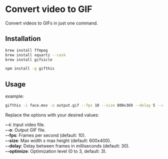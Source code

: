 # Convert video to GIF

Convert videos to GIFs in just one command.

## Installation
```bash
brew install ffmpeg 
brew install xquartz --cask
brew install gifsicle

npm install -g gifthis
```

## Usage 

example: <br />
```sh
gifthis -i face.mov -o output.gif --fps 10 --size 800x369 --delay 5 --optimize 3
```

Replace the options with your desired values: <br />

<b>--i</b>: Input video file.<br />
<b>--o</b>: Output GIF file.<br />
<b>--fps</b>: Frames per second (default: 10).<br />
<b>--size</b>: Max width x max height (default: 600x400).<br />
<b>--delay</b>: Delay between frames in milliseconds (default: 30).<br />
<b>--optimize</b>: Optimization level (0 to 3, default: 3).<br />

